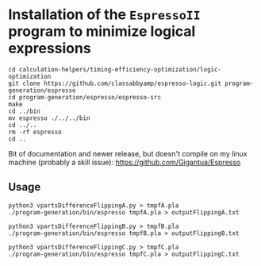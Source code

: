 # Installation of the `EspressoII` program to minimize logical expressions

```shell
cd calculation-helpers/timing-efficiency-optimization/logic-optimization
git clone https://github.com/classabbyamp/espresso-logic.git program-generation/espresso
cd program-generation/espresso/espresso-src
make
cd ../bin
mv espresso ./../../bin
cd ../..
rm -rf espresso
cd ..
```

Bit of documentation and newer release, but doesn't compile on my linux machine (probably a skill issue):
https://github.com/Gigantua/Espresso

## Usage

```shell
python3 vpartsDifferenceFlippingA.py > tmpfA.pla
./program-generation/bin/espresso tmpfA.pla > outputFlippingA.txt

python3 vpartsDifferenceFlippingB.py > tmpfB.pla
./program-generation/bin/espresso tmpfB.pla > outputFlippingB.txt

python3 vpartsDifferenceFlippingC.py > tmpfC.pla
./program-generation/bin/espresso tmpfC.pla > outputFlippingC.txt
```
